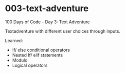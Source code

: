 # 003-text-adventure
100 Days of Code - Day 3: Text Adventure

Textadventure with different user choices through inputs.

Learned:
- If/ else conditional operators
- Nested If/ elif statements
- Modulo
- Logical operators
